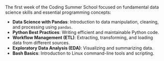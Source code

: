 The first week of the Coding Summer School focused on fundamental data science skills and essential programming concepts:

- **Data Science with Pandas**: Introduction to data manipulation, cleaning, and processing using `pandas`.
- **Python Best Practices**: Writing efficient and maintainable Python code.
- **Workflow Management (ETL)**: Extracting, transforming, and loading data from different sources.
- **Exploratory Data Analysis (EDA)**: Visualizing and summarizing data.
- **Bash Basics**: Introduction to Linux command-line tools and scripting.
